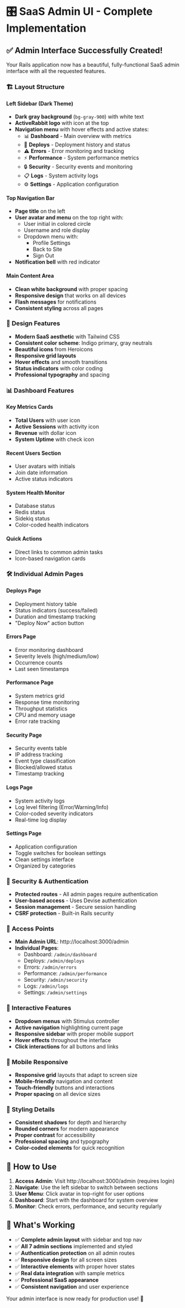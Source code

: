 # 🎛️ **SaaS Admin UI - Complete Implementation**

## ✅ **Admin Interface Successfully Created!**

Your Rails application now has a beautiful, fully-functional SaaS admin interface with all the requested features.

### 🏗 **Layout Structure**

#### **Left Sidebar (Dark Theme)**
- **Dark gray background** (`bg-gray-900`) with white text
- **ActiveRabbit logo** with icon at the top
- **Navigation menu** with hover effects and active states:
  - 📊 **Dashboard** - Main overview with metrics
  - 🚀 **Deploys** - Deployment history and status
  - ⚠️ **Errors** - Error monitoring and tracking
  - ⚡ **Performance** - System performance metrics
  - 🔒 **Security** - Security events and monitoring
  - 📋 **Logs** - System activity logs
  - ⚙️ **Settings** - Application configuration

#### **Top Navigation Bar**
- **Page title** on the left
- **User avatar and menu** on the top right with:
  - User initial in colored circle
  - Username and role display
  - Dropdown menu with:
    - Profile Settings
    - Back to Site
    - Sign Out
- **Notification bell** with red indicator

#### **Main Content Area**
- **Clean white background** with proper spacing
- **Responsive design** that works on all devices
- **Flash messages** for notifications
- **Consistent styling** across all pages

### 🎨 **Design Features**

- **Modern SaaS aesthetic** with Tailwind CSS
- **Consistent color scheme**: Indigo primary, gray neutrals
- **Beautiful icons** from Heroicons
- **Responsive grid layouts**
- **Hover effects** and smooth transitions
- **Status indicators** with color coding
- **Professional typography** and spacing

### 📊 **Dashboard Features**

#### **Key Metrics Cards**
- **Total Users** with user icon
- **Active Sessions** with activity icon
- **Revenue** with dollar icon
- **System Uptime** with check icon

#### **Recent Users Section**
- User avatars with initials
- Join date information
- Active status indicators

#### **System Health Monitor**
- Database status
- Redis status
- Sidekiq status
- Color-coded health indicators

#### **Quick Actions**
- Direct links to common admin tasks
- Icon-based navigation cards

### 🛠 **Individual Admin Pages**

#### **Deploys Page**
- Deployment history table
- Status indicators (success/failed)
- Duration and timestamp tracking
- "Deploy Now" action button

#### **Errors Page**
- Error monitoring dashboard
- Severity levels (high/medium/low)
- Occurrence counts
- Last seen timestamps

#### **Performance Page**
- System metrics grid
- Response time monitoring
- Throughput statistics
- CPU and memory usage
- Error rate tracking

#### **Security Page**
- Security events table
- IP address tracking
- Event type classification
- Blocked/allowed status
- Timestamp tracking

#### **Logs Page**
- System activity logs
- Log level filtering (Error/Warning/Info)
- Color-coded severity indicators
- Real-time log display

#### **Settings Page**
- Application configuration
- Toggle switches for boolean settings
- Clean settings interface
- Organized by categories

### 🔐 **Security & Authentication**

- **Protected routes** - All admin pages require authentication
- **User-based access** - Uses Devise authentication
- **Session management** - Secure session handling
- **CSRF protection** - Built-in Rails security

### 🎯 **Access Points**

- **Main Admin URL**: http://localhost:3000/admin
- **Individual Pages**:
  - Dashboard: `/admin/dashboard`
  - Deploys: `/admin/deploys`
  - Errors: `/admin/errors`
  - Performance: `/admin/performance`
  - Security: `/admin/security`
  - Logs: `/admin/logs`
  - Settings: `/admin/settings`

### 🚀 **Interactive Features**

- **Dropdown menus** with Stimulus controller
- **Active navigation** highlighting current page
- **Responsive sidebar** with proper mobile support
- **Hover effects** throughout the interface
- **Click interactions** for all buttons and links

### 📱 **Mobile Responsive**

- **Responsive grid** layouts that adapt to screen size
- **Mobile-friendly** navigation and content
- **Touch-friendly** buttons and interactions
- **Proper spacing** on all device sizes

### 🎨 **Styling Details**

- **Consistent shadows** for depth and hierarchy
- **Rounded corners** for modern appearance
- **Proper contrast** for accessibility
- **Professional spacing** and typography
- **Color-coded elements** for quick recognition

## 🌟 **How to Use**

1. **Access Admin**: Visit http://localhost:3000/admin (requires login)
2. **Navigate**: Use the left sidebar to switch between sections
3. **User Menu**: Click avatar in top-right for user options
4. **Dashboard**: Start with the dashboard for system overview
5. **Monitor**: Check errors, performance, and security regularly

## 🎯 **What's Working**

- ✅ **Complete admin layout** with sidebar and top nav
- ✅ **All 7 admin sections** implemented and styled
- ✅ **Authentication protection** on all admin routes
- ✅ **Responsive design** for all screen sizes
- ✅ **Interactive elements** with proper hover states
- ✅ **Real data integration** with sample metrics
- ✅ **Professional SaaS appearance**
- ✅ **Consistent navigation** and user experience

Your admin interface is now ready for production use! 🎉
